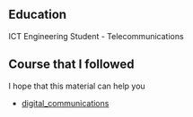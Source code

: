 ## Education
ICT Engineering Student - Telecommunications

## Course that I followed
I hope that this material can help you  
- [digital_communications](https://github.com/alelucadtb/alelucadtb.github.io/tree/0d6006cba48498a416ce7faaae548309f81c29b1/digital_communications)
